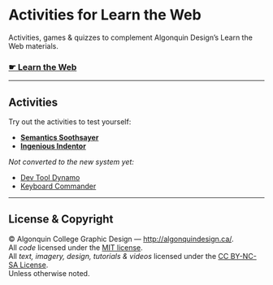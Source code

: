 # Activities for Learn the Web

Activities, games & quizzes to complement Algonquin Design’s Learn the Web materials.

### [☛ Learn the Web](http://learn-the-web.algonquindesign.ca/)

---

## Activities

Try out the activities to test yourself:

- [**Semantics Soothsayer**](http://activities.learn-the-web.algonquindesign.ca/semantics-soothsayer/)
- [**Ingenious Indentor**](http://activities.learn-the-web.algonquindesign.ca/ingenious-indentor/)

*Not converted to the new system yet:*

- [Dev Tool Dynamo](http://thomasjbradley.github.io/dev-tool-dynamo/)
- [Keyboard Commander](http://thomasjbradley.github.io/keyboard-commander/)

---

## License & Copyright

© Algonquin College Graphic Design — <http://algonquindesign.ca/>.<br>
All *code* licensed under the [MIT license](LICENSE).<br>
All *text, imagery, design, tutorials & videos* licensed under the [CC BY-NC-SA License](http://creativecommons.org/licenses/by-nc-sa/4.0/).<br>
Unless otherwise noted.
